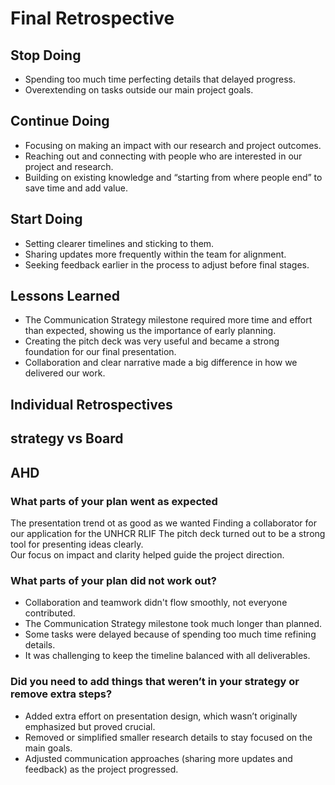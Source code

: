 <!-- markdownlint-disable MD013 MD031 MD007 MD033 MD004 MD009 MD013 MD045 MD041 MD032 MD039 MD019 -->

<!-- markdownlint-disable MD031 MD033 MD004 MD001 MD009 MD013 MD045 MD001 MD012 MD022 MD036 -->

# Final Retrospective  

## Stop Doing  
- Spending too much time perfecting details that delayed progress.  
- Overextending on tasks outside our main project goals.  

## Continue Doing  
- Focusing on making an impact with our research and project outcomes.  
- Reaching out and connecting with people who are interested in our project and research.  
- Building on existing knowledge and “starting from where people end” to save time and add value.  

## Start Doing  
- Setting clearer timelines and sticking to them.  
- Sharing updates more frequently within the team for alignment.  
- Seeking feedback earlier in the process to adjust before final stages.  

## Lessons Learned  
- The Communication Strategy milestone required more time and effort than expected, showing us the importance of early planning.  
- Creating the pitch deck was very useful and became a strong foundation for our final presentation.  
- Collaboration and clear narrative made a big difference in how we delivered our work.  


## Individual Retrospectives

## strategy vs Board

## AHD

### What parts of your plan went as expected  
The presentation trend ot as good as we wanted 
Finding a collaborator for our application for the UNHCR RLIF
 The pitch deck turned out to be a strong tool for presenting ideas clearly.  
Our focus on impact and clarity helped guide the project direction.  

### What parts of your plan did not work out?  
- Collaboration and teamwork didn't flow smoothly, not everyone contributed.
- The Communication Strategy milestone took much longer than planned.  
- Some tasks were delayed because of spending too much time refining details.  
- It was challenging to keep the timeline balanced with all deliverables.  

### Did you need to add things that weren’t in your strategy or remove extra steps?  
- Added extra effort on presentation design, which wasn’t originally emphasized but proved crucial.  
- Removed or simplified smaller research details to stay focused on the main goals.  
- Adjusted communication approaches (sharing more updates and feedback) as the project progressed.  














